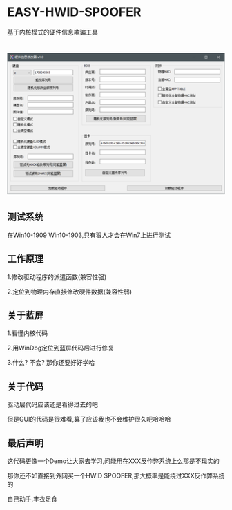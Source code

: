 # EASY-HWID-SPOOFER
基于内核模式的硬件信息欺骗工具

<h1 align="center">
	<img src="demo.png" alt="">
	<br>
</h1>

## 测试系统
在Win10-1909 Win10-1903,只有狠人才会在Win7上进行测试

## 工作原理
1.修改驱动程序的派遣函数(兼容性强)

2.定位到物理内存直接修改硬件数据(兼容性弱)

## 关于蓝屏
1.看懂内核代码

2.用WinDbg定位到蓝屏代码后进行修复

3.什么? 不会? 那你还要好好学哈

## 关于代码
驱动层代码应该还是看得过去的吧

但是GUI的代码是很难看,算了应该我也不会维护很久吧哈哈哈

## 最后声明
这代码更像一个Demo让大家去学习,问能用在XXX反作弊系统上么那是不现实的

那你还不如直接到外网买一个HWID SPOOFER,那大概率是能绕过XXX反作弊系统的

自己动手,丰衣足食


